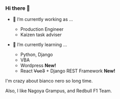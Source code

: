 ### Hi there 👋

- 🔭 I’m currently working as ...
  * Production Engineer
  * Kaizen task adviser

- 🌱 I’m currently learning ...
  * Python, Django
  * VBA
  * Wordpress  **New!**
  * React ~~Vue3~~ + Django REST Framework  **New!**


I'm crazy about bianco nero so long time.
<!-- Also, I like Nagoya Grampus, and Alphatauri F1 Team. -->
Also, I like Nagoya Grampus, and Redbull F1 Team.

<!--
**georgeDelTechnico/georgeDelTechnico** is a ✨ _special_ ✨ repository because its `README.md` (this file) appears on your GitHub profile.

Here are some ideas to get you started:

- 👯 I’m looking to collaborate on ...
- 🤔 I’m looking for help with ...
- 💬 Ask me about ...
- 📫 How to reach me: ...
- 😄 Pronouns: ...
- ⚡ Fun fact: ...
-->
